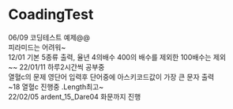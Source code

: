 # CoadingTest
06/09 코딩테스트 예제@@<br>
피라미드는 어려워~<br/>
12/01 기본 5종류 출력, 율년 4의배수 400의 배수를 제외한 100배수는 제외<br/>
~~
22/01/11 하루2시간씩 공부중<br/>
열혈c의 문제 영단어 입력후 단어중에 아스키코드값이 가장 큰 문자 출력<br/>
~18 열혈c 진행중 .Length최고~<br/>
22/02/05 ardent_15_Dare04 화문까지 진행 <br/>
